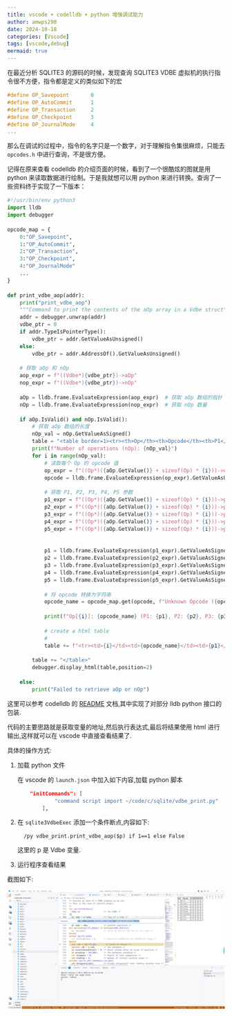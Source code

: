 ```yaml
---
title: vscode + codelldb + python 增强调试能力
author: amwps290
date: 2024-10-18
categories: [Vscode]
tags: [vscode,debug]
mermaid: true
---
```


在最近分析 SQLITE3 的源码的时候，发现查询 SQLITE3 VDBE 虚拟机的执行指令很不方便，指令都是定义的类似如下的宏

```c
#define OP_Savepoint       0
#define OP_AutoCommit      1
#define OP_Transaction     2
#define OP_Checkpoint      3
#define OP_JournalMode     4
...
```
那么在调试的过程中，指令的名字只是一个数字，对于理解指令集很麻烦，只能去 `opcodes.h` 中进行查询，不是很方便。


记得在原来查看 codelldb 的介绍页面的时候，看到了一个很酷炫的图就是用 python 来读取数据进行绘制。于是我就想可以用 python 
来进行转换。查询了一些资料终于实现了一下版本：

```python
#!/usr/bin/env python3
import lldb
import debugger

opcode_map = {
    0:"OP_Savepoint",
    1:"OP_AutoCommit",
    2:"OP_Transaction",
    3:"OP_Checkpoint",
    4:"OP_JournalMode"
    ...
}

def print_vdbe_aop(addr):
    print("print_vdbe_aop")
    """Command to print the contents of the aOp array in a Vdbe struct"""
    addr = debugger.unwrap(addr)
    vdbe_ptr = 0
    if addr.TypeIsPointerType():
        vdbe_ptr = addr.GetValueAsUnsigned()
    else:
        vdbe_ptr = addr.AddressOf().GetValueAsUnsigned()

    # 获取 aOp 和 nOp
    aop_expr = f"((Vdbe*){vdbe_ptr})->aOp"
    nop_expr = f"((Vdbe*){vdbe_ptr})->nOp"

    aOp = lldb.frame.EvaluateExpression(aop_expr)  # 获取 aOp 数组的指针
    nOp = lldb.frame.EvaluateExpression(nop_expr)  # 获取 nOp 数量

    if aOp.IsValid() and nOp.IsValid():
        # 获取 aOp 数组的长度
        nOp_val = nOp.GetValueAsSigned()
        table = "<table border=1><tr><th>Op</th><th>Opcode</th><th>P1</th><th>P2</th><th>P3</th><th>P4</th><th>P5</th></tr>"
        print(f"Number of operations (nOp): {nOp_val}")
        for i in range(nOp_val):
            # 读取每个 Op 的 opcode 值
            op_expr = f"((Op*)({aOp.GetValue()} + sizeof(Op) * {i}))->opcode"
            opcode = lldb.frame.EvaluateExpression(op_expr).GetValueAsUnsigned()

            # 获取 P1, P2, P3, P4, P5 参数
            p1_expr = f"((Op*)({aOp.GetValue()} + sizeof(Op) * {i}))->p1"
            p2_expr = f"((Op*)({aOp.GetValue()} + sizeof(Op) * {i}))->p2"
            p3_expr = f"((Op*)({aOp.GetValue()} + sizeof(Op) * {i}))->p3"
            p4_expr = f"((Op*)({aOp.GetValue()} + sizeof(Op) * {i}))->p3"
            p5_expr = f"((Op*)({aOp.GetValue()} + sizeof(Op) * {i}))->p3"


            p1 = lldb.frame.EvaluateExpression(p1_expr).GetValueAsSigned()
            p2 = lldb.frame.EvaluateExpression(p2_expr).GetValueAsSigned()
            p3 = lldb.frame.EvaluateExpression(p3_expr).GetValueAsSigned()
            p4 = lldb.frame.EvaluateExpression(p4_expr).GetValueAsSigned()
            p5 = lldb.frame.EvaluateExpression(p5_expr).GetValueAsSigned()

            # 将 opcode 转换为字符串
            opcode_name = opcode_map.get(opcode, f"Unknown Opcode ({opcode})")

            print(f"Op[{i}]: {opcode_name} (P1: {p1}, P2: {p2}, P3: {p3}, P4: {p4}, P5: {p5})")

            # create a html table
            #
            table += f"<tr><td>{i}</td><td>{opcode_name}</td><td>{p1}</td><td>{p2}</td><td>{p3}</td><td>{p4}</td><td>{p5}</td> </tr>"
        
        table += "</table>"
        debugger.display_html(table,position=2)

    else:
        print("Failed to retrieve aOp or nOp")
```

这里可以参考 codelldb 的 [README](https://github.com/vadimcn/codelldb/blob/master/MANUAL.md#debugger-api) 文档,其中实现了对部分 lldb python 接口的包装.

代码的主要思路就是获取变量的地址,然后执行表达式,最后将结果使用 html 进行输出,这样就可以在 vscode 中直接查看结果了.

具体的操作方式:

1. 加载 python 文件

    在 vscode 的 `launch.json` 中加入如下内容,加载 python 脚本
    ```json
        "initCommands": [
                "command script import ~/code/c/sqlite/vdbe_print.py"
            ],
    ```

2. 在 `sqlite3VdbeExec` 添加一个条件断点,内容如下:
    ```
      /py vdbe_print.print_vdbe_aop($p) if 1==1 else False
    ```
    这里的 p 是 Vdbe 变量.

3. 运行程序查看结果


截图如下:

![alt text](../assets/images/vscode_denug_python.png)